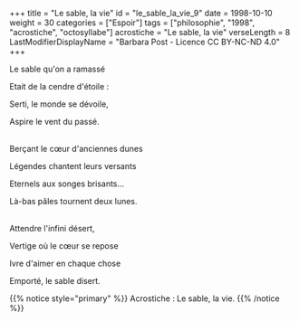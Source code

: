 +++
title = "Le sable, la vie"
id = "le_sable_la_vie_9"
date = 1998-10-10
weight = 30
categories = ["Espoir"]
tags = ["philosophie", "1998", "acrostiche", "octosyllabe"]
acrostiche = "Le sable, la vie"
verseLength = 8
LastModifierDisplayName = "Barbara Post - Licence CC BY-NC-ND 4.0"
+++

Le sable qu'on a ramassé

Etait de la cendre d'étoile :

Serti, le monde se dévoile,

Aspire le vent du passé.

 \
Berçant le cœur d'anciennes dunes

Légendes chantent leurs versants

Eternels aux songes brisants...

Là-bas pâles tournent deux lunes.

 \
Attendre l'infini désert,

Vertige où le cœur se repose

Ivre d'aimer en chaque chose

Emporté, le sable disert.

{{% notice style="primary" %}}
Acrostiche : Le sable, la vie.
{{% /notice %}}
